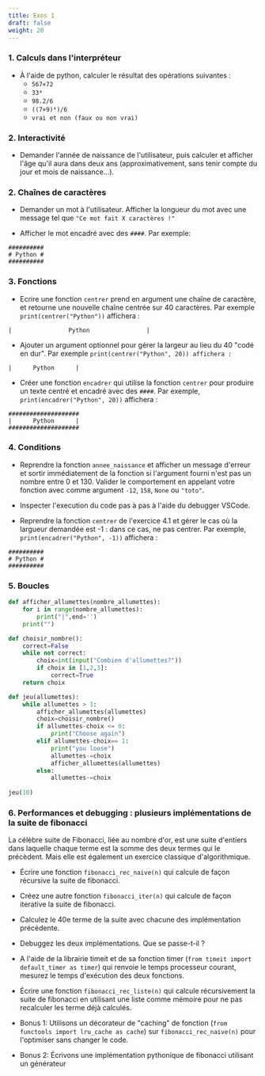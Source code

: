 ```yaml
---
title: Exos 1
draft: false
weight: 20
---
```




### 1. Calculs dans l'interpréteur

- À l'aide de python, calculer le résultat des opérations suivantes :
    - `567×72`
    - `33⁴`
    - `98.2/6`
    - `((7×9)⁴)/6`
    - `vrai et non (faux ou non vrai)`


### 2. Interactivité

- Demander l'année de naissance de l'utilisateur, puis calculer et afficher l'âge qu'il
aura dans deux ans (approximativement, sans tenir compte du jour et mois de naissance...).


### 2. Chaînes de caractères

- Demander un mot à l'utilisateur. Afficher la longueur du mot avec
une message tel que `"Ce mot fait X caractères !"`

- Afficher le mot encadré avec des `####`. Par exemple:

```
##########
# Python #
##########
```

### 3. Fonctions

- Ecrire une fonction `centrer` prend en argument une chaîne de caractère, et retourne une nouvelle chaîne centrée sur 40 caractères. Par exemple `print(centrer("Python"))` affichera :

```text
|                Python                |
```

- Ajouter un argument optionnel pour gérer la largeur au lieu du 40 "codé en dur". Par exemple `print(centrer("Python", 20)) affichera :`

```text
|      Python      |
```

- Créer une fonction `encadrer` qui utilise la fonction `centrer` pour
produire un texte centré et encadré avec des `####`. Par exemple,
`print(encadrer("Python", 20))` affichera :

```text
####################
|      Python      |
####################
```


### 4. Conditions

- Reprendre la fonction `annee_naissance` et afficher un message d'erreur et sortir immédiatement de la fonction si l'argument fourni n'est pas un nombre entre 0 et 130. Valider le comportement en appelant votre fonction avec comme argument `-12`, `158`, `None` ou `"toto"`.

- Inspecter l'execution du code pas à pas à l'aide du debugger VSCode.

- Reprendre la fonction `centrer` de l'exercice 4.1 et gérer le cas où la largueur demandée est -1 : dans ce cas, ne pas centrer. Par exemple,
`print(encadrer("Python", -1))` affichera :

```text
##########
# Python #
##########
```

### 5. Boucles

```python
def afficher_allumettes(nombre_allumettes):
    for i in range(nombre_allumettes):
        print("|",end='')
    print("")

def choisir_nombre():
    correct=False
    while not correct:
        choix=int(input("Combien d'allumettes?"))
        if choix in [1,2,3]:
            correct=True
    return choix

def jeu(allumettes):
    while allumettes > 1:
        afficher_allumettes(allumettes)
        choix=choisir_nombre()
        if allumettes-choix <= 0:
            print("Choose again")
        elif allumettes-choix== 1:
            print("you loose")
            allumettes-=choix
            afficher_allumettes(allumettes)
        else:
            allumettes-=choix
        
jeu(10)
```

### 6. Performances et debugging : plusieurs implémentations de la suite de fibonacci

La célèbre suite de Fibonacci, liée au nombre d'or, est une suite d'entiers dans laquelle chaque terme est la somme des deux termes qui le précèdent. Mais elle est également un exercice classique d'algorithmique.

- Écrire une fonction `fibonacci_rec_naive(n)` qui calcule de façon récursive la suite de fibonacci.

- Créez une autre fonction `fibonacci_iter(n)` qui calcule de façon iterative la suite de fibonacci.

- Calculez le 40e terme de la suite avec chacune des implémentation précédente.

- Debuggez les deux implémentations. Que se passe-t-il ?

- A l'aide de la librairie timeit et de sa fonction timer (`from timeit import default_timer as timer`) qui renvoie le temps processeur courant, mesurez le temps d'exécution des deux fonctions.

- Écrire une fonction `fibonacci_rec_liste(n)` qui calcule récursivement la suite de fibonacci en utilisant une liste comme mémoire pour ne pas recalculer les terme déjà calculés.

- Bonus 1: Utilisons un décorateur de "caching" de fonction (`from functools import lru_cache as cache`) sur `fibonacci_rec_naive(n)` pour l'optimiser sans changer le code.

- Bonus 2: Écrivons une implémentation pythonique de fibonacci utilisant un générateur